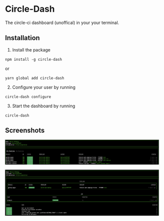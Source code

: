 # Circle-Dash
The circle-ci dashboard (unoffical) in your your terminal.

## Installation
1. Install the package
```
npm install -g circle-dash
```
or
```
yarn global add circle-dash
```

2. Configure your user by running
```
circle-dash configure
```

3. Start the dashboard by running
```
circle-dash
```

## Screenshots
![Monitor all your pipelines](/screenshots/first.png?raw=true "Monitor all your pipelines")

![Monitor a build](/screenshots/second.png?raw=true "Monitor a build")